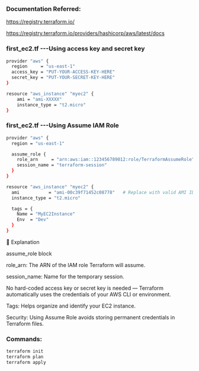 ### Documentation Referred:

https://registry.terraform.io/

https://registry.terraform.io/providers/hashicorp/aws/latest/docs

### first_ec2.tf ---Using access key and secret key

```sh
provider "aws" {
  region     = "us-east-1"
  access_key = "PUT-YOUR-ACCESS-KEY-HERE"
  secret_key = "PUT-YOUR-SECRET-KEY-HERE"
}

resource "aws_instance" "myec2" {
    ami = "ami-XXXXX"
    instance_type = "t2.micro"
}
```
### first_ec2.tf ---Using Assume IAM Role

```sh
provider "aws" {
  region = "us-east-1"

  assume_role {
    role_arn     = "arn:aws:iam::123456789012:role/TerraformAssumeRole"  # Replace with your IAM Role ARN
    session_name = "terraform-session"
  }
}

resource "aws_instance" "myec2" {
  ami           = "ami-00c39f71452c08778"   # Replace with valid AMI ID
  instance_type = "t2.micro"

  tags = {
    Name = "MyEC2Instance"
    Env  = "Dev"
  }
}
```

🔹 Explanation

assume_role block

role_arn: The ARN of the IAM role Terraform will assume.

session_name: Name for the temporary session.

No hard-coded access key or secret key is needed — Terraform automatically uses the credentials of your AWS CLI or environment.

Tags: Helps organize and identify your EC2 instance.

Security: Using Assume Role avoids storing permanent credentials in Terraform files.

### Commands:

```sh
terraform init
terraform plan
terraform apply
```
